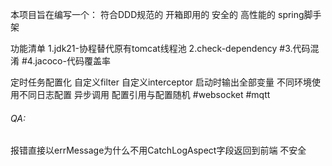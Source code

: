 本项目旨在编写一个：
符合DDD规范的
开箱即用的
安全的
高性能的
spring脚手架

功能清单
1.jdk21-协程替代原有tomcat线程池
2.check-dependency
#3.代码混淆
#4.jacoco-代码覆盖率

定时任务配置化
自定义filter
自定义interceptor
启动时输出全部变量
不同环境使用不同日志配置
异步调用
配置引用与配置随机
#websocket
#mqtt

###### QA:

报错直接以errMessage为什么不用CatchLogAspect字段返回到前端 不安全